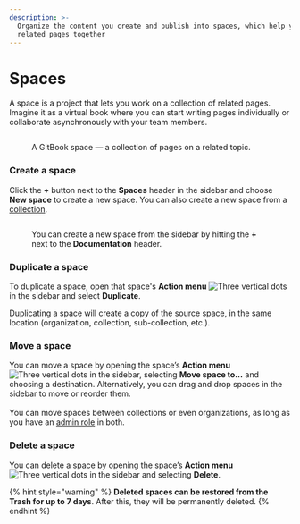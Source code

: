 ```yaml
---
description: >-
  Organize the content you create and publish into spaces, which help you group
  related pages together
---
```


# Spaces

A space is a project that lets you work on a collection of related pages. Imagine it as a virtual book where you can start writing pages individually or collaborate asynchronously with your team members.

<figure><img src="../../../.gitbook/assets/editor-space.png" alt=""><figcaption><p>A GitBook space — a collection of pages on a related topic.</p></figcaption></figure>

### Create a space

Click the **+** button next to the **Spaces** header in the sidebar and choose **New space** to create a new space. You can also create a new space from a [collection](what-is-a-collection.md).

<figure><img src="../../../.gitbook/assets/editor-new-space.png" alt=""><figcaption><p>You can create a new space from the sidebar by hitting the <strong>+</strong> next to the <strong>Documentation</strong> header.</p></figcaption></figure>

### Duplicate a space

To duplicate a space, open that space's **Action menu** <img src="../../../.gitbook/assets/Actions menu.png" alt="Three vertical dots" data-size="line"> in the sidebar and select **Duplicate**.

Duplicating a space will create a copy of the source space, in the same location (organization, collection, sub-collection, etc.).

### Move a space

You can move a space by opening the space’s **Action menu** <img src="../../../.gitbook/assets/Actions menu.png" alt="Three vertical dots" data-size="line"> in the sidebar, selecting **Move space to…** and choosing a destination. Alternatively, you can drag and drop spaces in the sidebar to move or reorder them.\
\
You can move spaces between collections or even organizations, as long as you have an [admin role](../../account-management/member-management/roles.md) in both.

### Delete a space

You can delete a space by opening the space’s **Action menu** <img src="../../../.gitbook/assets/Actions menu.png" alt="Three vertical dots" data-size="line"> in the sidebar and selecting **Delete**.

{% hint style="warning" %}
**Deleted spaces can be restored from the Trash for up to 7 days**. After this, they will be permanently deleted.
{% endhint %}
